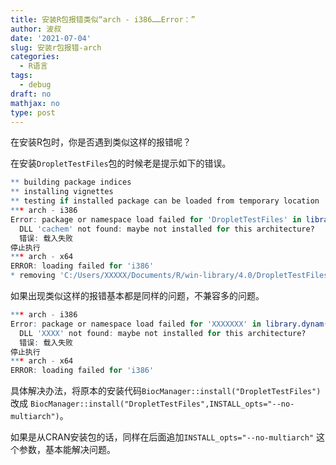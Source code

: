 ```yaml
---
title: 安装R包报错类似“arch - i386……Error：”
author: 波叔
date: '2021-07-04'
slug: 安装r包报错-arch
categories:
  - R语言
tags:
  - debug
draft: no
mathjax: no
type: post
---
```


在安装R包时，你是否遇到类似这样的报错呢？

在安装`DropletTestFiles`包的时候老是提示如下的错误。

```r
** building package indices
** installing vignettes
** testing if installed package can be loaded from temporary location
*** arch - i386
Error: package or namespace load failed for 'DropletTestFiles' in library.dynam(lib, package, package.lib):
  DLL 'cachem' not found: maybe not installed for this architecture?
  错误: 载入失败
停止执行
*** arch - x64
ERROR: loading failed for 'i386'
* removing 'C:/Users/XXXXX/Documents/R/win-library/4.0/DropletTestFiles'

```

如果出现类似这样的报错基本都是同样的问题，不兼容多的问题。

```r
*** arch - i386
Error: package or namespace load failed for 'XXXXXXX' in library.dynam(lib, package, package.lib):
  DLL 'XXXX' not found: maybe not installed for this architecture?
  错误: 载入失败
停止执行
*** arch - x64
ERROR: loading failed for 'i386'

```

具体解决办法，将原本的安装代码` BiocManager::install("DropletTestFiles") ` 改成 ` BiocManager::install("DropletTestFiles",INSTALL_opts="--no-multiarch") `。

如果是从CRAN安装包的话，同样在后面追加`INSTALL_opts="--no-multiarch"` 这个参数，基本能解决问题。
